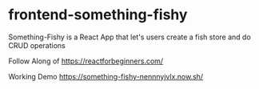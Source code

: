 # frontend-something-fishy

Something-Fishy is a React App that let's users create a fish store and do CRUD operations 

Follow Along of https://reactforbeginners.com/ 

Working Demo https://something-fishy-nennnyjvlx.now.sh/
